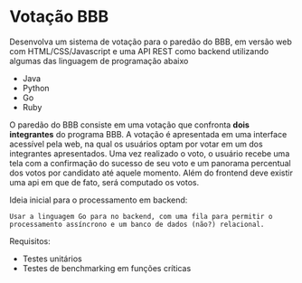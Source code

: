 # Votação BBB

Desenvolva um sistema de votação para o paredão do BBB, em versão web com HTML/CSS/Javascript e uma API REST como backend utilizando algumas das linguagem de programação abaixo
- Java
- Python
- Go
- Ruby

O paredão do BBB consiste em uma votação que confronta **dois integrantes** do programa BBB. A votação é apresentada em uma interface acessível pela web, na qual os usuários optam por votar em um dos integrantes apresentados. Uma vez realizado o voto, o usuário recebe uma tela com a confirmação do sucesso de seu voto e um panorama percentual dos votos por candidato até aquele momento. Além do frontend deve existir uma api em que de fato, será computado os votos.


Ideia inicial para o processamento em backend:

    Usar a linguagem Go para no backend, com uma fila para permitir o processamento assíncrono e um banco de dados (não?) relacional.

Requisitos:

- Testes unitários
- Testes de benchmarking em funções críticas